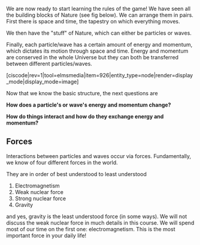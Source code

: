 We are now ready to start learning the rules of the game! We have seen all the building blocks of Nature (see fig below). We can arrange them in pairs. First there is space and time, the tapestry on which everything moves.

We then have the "stuff" of Nature, which can either be particles or waves.

Finally, each particle/wave has a certain amount of energy and momentum, which dictates its motion through space and time. Energy and momentum are conserved in the whole Universe but they can both be transferred between different particles/waves.

[ciscode|rev=1|tool=elmsmedia|item=926|entity_type=node|render=display_mode|display_mode=image]

Now that we know the basic structure, the next questions are

**How does a particle's or wave's energy and momentum change?**

**How do things interact and how do they exchange energy and momentum?**

## Forces

Interactions between particles and waves occur via forces. Fundamentally, we know of four different forces in the world.

They are in order of best understood to least understood

1. Electromagnetism
2. Weak nuclear force
3. Strong nuclear force
4. Gravity

and yes, gravity is the least understood force (in some ways). We will not discuss the weak nuclear force in much details in this course. We will spend most of our time on the first one: electromagnetism. This is the most important force in your daily life!